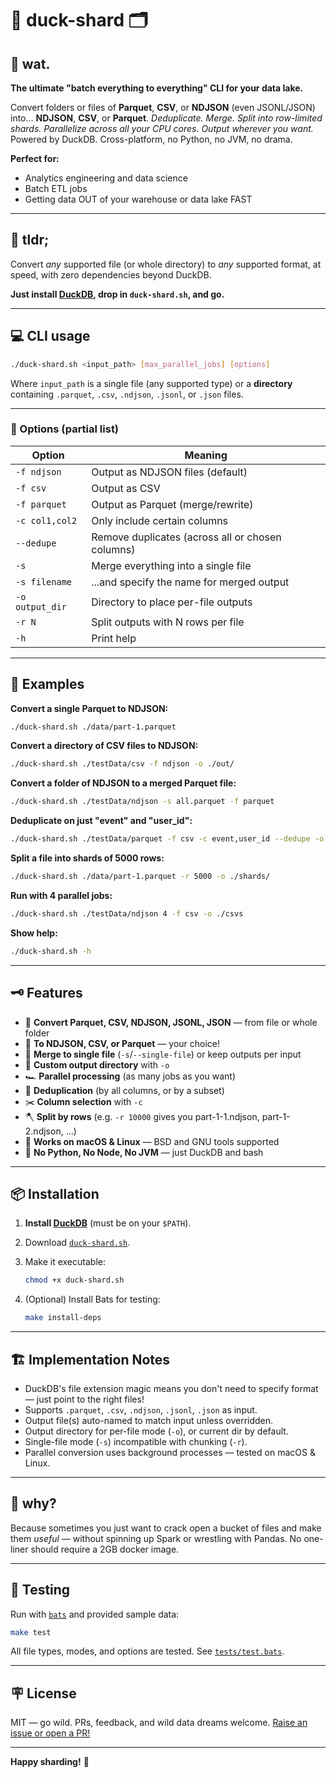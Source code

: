 # 🦆 duck-shard 🗂️

## 🤨 wat.

**The ultimate "batch everything to everything" CLI for your data lake.**

Convert folders or files of **Parquet**, **CSV**, or **NDJSON** (even JSONL/JSON) into...
**NDJSON**, **CSV**, or **Parquet**.
*Deduplicate. Merge. Split into row-limited shards. Parallelize across all your CPU cores. Output wherever you want.*
Powered by DuckDB. Cross-platform, no Python, no JVM, no drama.

**Perfect for:**

* Analytics engineering and data science
* Batch ETL jobs
* Getting data OUT of your warehouse or data lake FAST

---

## 👔 tldr;

Convert *any* supported file (or whole directory) to *any* supported format, at speed, with zero dependencies beyond DuckDB.

**Just install [DuckDB](https://duckdb.org/), drop in `duck-shard.sh`, and go.**

---

## 💻 CLI usage

```bash
./duck-shard.sh <input_path> [max_parallel_jobs] [options]
```

Where `input_path` is a single file (any supported type) or a **directory** containing
`.parquet`, `.csv`, `.ndjson`, `.jsonl`, or `.json` files.

---

### 🔧 Options (partial list)

| Option          | Meaning                                          |
| --------------- | ------------------------------------------------ |
| `-f ndjson`     | Output as NDJSON files (default)                 |
| `-f csv`        | Output as CSV                                    |
| `-f parquet`    | Output as Parquet (merge/rewrite)                |
| `-c col1,col2`  | Only include certain columns                     |
| `--dedupe`      | Remove duplicates (across all or chosen columns) |
| `-s`            | Merge everything into a single file              |
| `-s filename`   | ...and specify the name for merged output        |
| `-o output_dir` | Directory to place per-file outputs              |
| `-r N`          | Split outputs with N rows per file               |
| `-h`            | Print help                                       |

---

## 🚀 Examples

**Convert a single Parquet to NDJSON:**

```bash
./duck-shard.sh ./data/part-1.parquet
```

**Convert a directory of CSV files to NDJSON:**

```bash
./duck-shard.sh ./testData/csv -f ndjson -o ./out/
```

**Convert a folder of NDJSON to a merged Parquet file:**

```bash
./duck-shard.sh ./testData/ndjson -s all.parquet -f parquet
```

**Deduplicate on just "event" and "user\_id":**

```bash
./duck-shard.sh ./testData/parquet -f csv -c event,user_id --dedupe -o ./deduped
```

**Split a file into shards of 5000 rows:**

```bash
./duck-shard.sh ./data/part-1.parquet -r 5000 -o ./shards/
```

**Run with 4 parallel jobs:**

```bash
./duck-shard.sh ./testData/ndjson 4 -f csv -o ./csvs
```

**Show help:**

```bash
./duck-shard.sh -h
```

---

## 🗝 Features

* 🚀 **Convert Parquet, CSV, NDJSON, JSONL, JSON** — from file or whole folder
* 🔄 **To NDJSON, CSV, or Parquet** — your choice!
* 🧩 **Merge to single file** (`-s`/`--single-file`) or keep outputs per input
* 💾 **Custom output directory** with `-o`
* 🏎 **Parallel processing** (as many jobs as you want)
* 🦄 **Deduplication** (by all columns, or by a subset)
* ✂️ **Column selection** with `-c`
* 🪓 **Split by rows** (e.g. `-r 10000` gives you part-1-1.ndjson, part-1-2.ndjson, ...)
* 🦾 **Works on macOS & Linux** — BSD and GNU tools supported
* 🦆 **No Python, No Node, No JVM** — just DuckDB and bash

---

## 📦 Installation

1. **Install [DuckDB](https://duckdb.org/docs/installation/)** (must be on your `$PATH`).
2. Download [`duck-shard.sh`](./duck-shard.sh).
3. Make it executable:

   ```bash
   chmod +x duck-shard.sh
   ```
4. (Optional) Install Bats for testing:

   ```bash
   make install-deps
   ```

---

## 🏗️ Implementation Notes

* DuckDB's file extension magic means you don't need to specify format — just point to the right files!
* Supports `.parquet`, `.csv`, `.ndjson`, `.jsonl`, `.json` as input.
* Output file(s) auto-named to match input unless overridden.
* Output directory for per-file mode (`-o`), or current dir by default.
* Single-file mode (`-s`) incompatible with chunking (`-r`).
* Parallel conversion uses background processes — tested on macOS & Linux.

---

## 🤷 why?

Because sometimes you just want to crack open a bucket of files and make them *useful* — without spinning up Spark or wrestling with Pandas. No one-liner should require a 2GB docker image.

---

## 🧪 Testing

Run with [`bats`](https://github.com/bats-core/bats-core) and provided sample data:

```bash
make test
```

All file types, modes, and options are tested. See [`tests/test.bats`](./tests/test.bats).

---

## 🪧 License

MIT — go wild. PRs, feedback, and wild data dreams welcome.
[Raise an issue or open a PR!](https://github.com/ak--47/duck-shard/issues)

---

**Happy sharding!** 🦆
